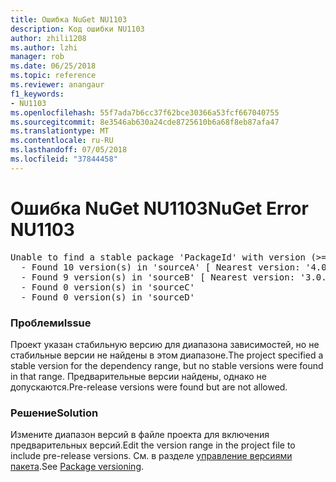 ```yaml
---
title: Ошибка NuGet NU1103
description: Код ошибки NU1103
author: zhili1208
ms.author: lzhi
manager: rob
ms.date: 06/25/2018
ms.topic: reference
ms.reviewer: anangaur
f1_keywords:
- NU1103
ms.openlocfilehash: 55f7ada7b6cc37f62bce30366a53fcf667040755
ms.sourcegitcommit: 8e3546ab630a24cde8725610b6a68f8eb87afa47
ms.translationtype: MT
ms.contentlocale: ru-RU
ms.lasthandoff: 07/05/2018
ms.locfileid: "37844458"
---
```

# <a name="nuget-error-nu1103"></a><span data-ttu-id="e1e40-103">Ошибка NuGet NU1103</span><span class="sxs-lookup"><span data-stu-id="e1e40-103">NuGet Error NU1103</span></span>

<pre>Unable to find a stable package 'PackageId' with version (>= 3.0.0)<br/>  - Found 10 version(s) in 'sourceA' [ Nearest version: '4.0.0-rc-2129' ]<br/>  - Found 9 version(s) in 'sourceB' [ Nearest version: '3.0.0-beta-00032' ]<br/>  - Found 0 version(s) in 'sourceC'<br/>  - Found 0 version(s) in 'sourceD'</pre>

### <a name="issue"></a><span data-ttu-id="e1e40-104">Проблеми</span><span class="sxs-lookup"><span data-stu-id="e1e40-104">Issue</span></span>
<span data-ttu-id="e1e40-105">Проект указан стабильную версию для диапазона зависимостей, но не стабильные версии не найдены в этом диапазоне.</span><span class="sxs-lookup"><span data-stu-id="e1e40-105">The project specified a stable version for the dependency range, but no stable versions were found in that range.</span></span> <span data-ttu-id="e1e40-106">Предварительные версии найдены, однако не допускаются.</span><span class="sxs-lookup"><span data-stu-id="e1e40-106">Pre-release versions were found but are not allowed.</span></span>

### <a name="solution"></a><span data-ttu-id="e1e40-107">Решение</span><span class="sxs-lookup"><span data-stu-id="e1e40-107">Solution</span></span>
<span data-ttu-id="e1e40-108">Измените диапазон версий в файле проекта для включения предварительных версий.</span><span class="sxs-lookup"><span data-stu-id="e1e40-108">Edit the version range in the project file to include pre-release versions.</span></span> <span data-ttu-id="e1e40-109">См. в разделе [управление версиями пакета](../../reference/Package-Versioning.md).</span><span class="sxs-lookup"><span data-stu-id="e1e40-109">See [Package versioning](../../reference/Package-Versioning.md).</span></span>